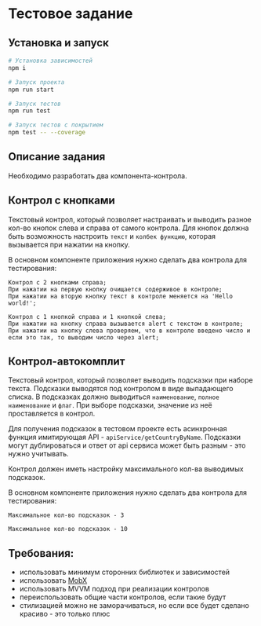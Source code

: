 # Тестовое задание

## Установка и запуск

```bash
# Установка зависимостей
npm i

# Запуск проекта
npm run start

# Запуск тестов
npm run test

# Запуск тестов с покрытием
npm test -- --coverage
```

## Описание задания

Необходимо разработать два компонента-контрола.

## Контрол с кнопками

Текстовый контрол, который позволяет настраивать и выводить разное кол-во кнопок слева и справа от самого контрола. Для кнопок должна быть возможность настроить `текст` и `колбек функцию`, которая вызывается при нажатии на кнопку.

В основном компоненте приложения нужно сделать два контрола для тестирования:

```
Контрол с 2 кнопками справа;
При нажатии на первую кнопку очищается содерживое в контроле;
При нажатии на вторую кнопку текст в контроле меняется на 'Hello world!';
```

```
Контрол с 1 кнопкой справа и 1 кнопкой слева;
При нажатии на кнопку справа вызывается alert с текстом в контроле;
При нажатии на кнопку слева проверяем, что в контроле введено число и если это так, то выводим число через alert;
```

## Контрол-автокомплит

Текстовый контрол, который позволяет выводить подсказки при наборе текста. Подсказки выводятся под контролом в виде выпадающего списка. В подсказках должно выводиться `наименование`, `полное наименование` и `флаг`. При выборе подсказки, значение из неё проставляется в контрол.

Для получения подсказок в тестовом проекте есть асинхронная функция имитирующая API - `apiService/getCountryByName`. Подсказки могут дублироваться и ответ от api сервиса может быть разным - это нужно учитывать.

Контрол должен иметь настройку максимального кол-ва выводимых подсказок.

В основном компоненте приложения нужно сделать два контрола для тестирования:

```
Максимальное кол-во подсказок - 3
```

```
Максимальное кол-во подсказок - 10
```

## Требования:

-   использовать минимум сторонних библиотек и зависимостей
-   использовать [MobX](https://mobx.js.org/)
-   использовать MVVM подход при реализации контролов
-   переиспользовать общие части контролов, если такие будут
-   стилизацией можно не заморачиваться, но если все будет сделано красиво - это только плюс
